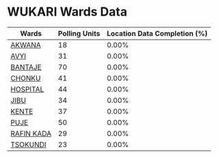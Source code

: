 
# WUKARI Wards Data

| Wards | Polling Units | Location Data Completion (%) |
| ---- | ----- | ------- |
| [AKWANA](./wards/19292-akwana) | 18 | 0.00% |
| [AVYI](./wards/19293-avyi) | 31 | 0.00% |
| [BANTAJE](./wards/19294-bantaje) | 70 | 0.00% |
| [CHONKU](./wards/19295-chonku) | 41 | 0.00% |
| [HOSPITAL](./wards/19296-hospital) | 44 | 0.00% |
| [JIBU](./wards/19297-jibu) | 34 | 0.00% |
| [KENTE](./wards/19298-kente) | 37 | 0.00% |
| [PUJE](./wards/19299-puje) | 50 | 0.00% |
| [RAFIN KADA](./wards/19300-rafin-kada) | 29 | 0.00% |
| [TSOKUNDI](./wards/19301-tsokundi) | 23 | 0.00% |




